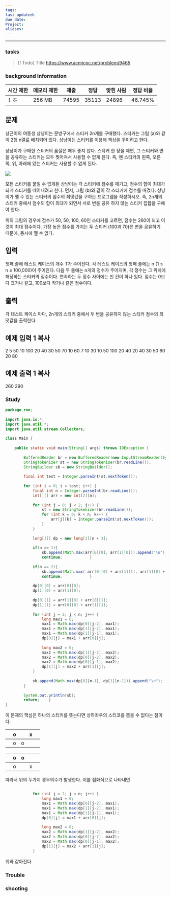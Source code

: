 ```yaml
---
tags: 
last updated: 
due date: 
Project: 
aliases:
---
```

--- 
### tasks

> [! Todo] Title
> https://www.acmicpc.net/problem/9465

### background Information

|시간 제한|메모리 제한|제출|정답|맞힌 사람|정답 비율|
|---|---|---|---|---|---|
|1 초|256 MB|74595|35113|24896|46.745%|

## 문제

상근이의 여동생 상냥이는 문방구에서 스티커 2n개를 구매했다. 스티커는 그림 (a)와 같이 2행 n열로 배치되어 있다. 상냥이는 스티커를 이용해 책상을 꾸미려고 한다.

상냥이가 구매한 스티커의 품질은 매우 좋지 않다. 스티커 한 장을 떼면, 그 스티커와 변을 공유하는 스티커는 모두 찢어져서 사용할 수 없게 된다. 즉, 뗀 스티커의 왼쪽, 오른쪽, 위, 아래에 있는 스티커는 사용할 수 없게 된다.

![](https://www.acmicpc.net/upload/images/sticker.png)

모든 스티커를 붙일 수 없게된 상냥이는 각 스티커에 점수를 매기고, 점수의 합이 최대가 되게 스티커를 떼어내려고 한다. 먼저, 그림 (b)와 같이 각 스티커에 점수를 매겼다. 상냥이가 뗄 수 있는 스티커의 점수의 최댓값을 구하는 프로그램을 작성하시오. 즉, 2n개의 스티커 중에서 점수의 합이 최대가 되면서 서로 변을 공유 하지 않는 스티커 집합을 구해야 한다.

위의 그림의 경우에 점수가 50, 50, 100, 60인 스티커를 고르면, 점수는 260이 되고 이 것이 최대 점수이다. 가장 높은 점수를 가지는 두 스티커 (100과 70)은 변을 공유하기 때문에, 동시에 뗄 수 없다.

## 입력

첫째 줄에 테스트 케이스의 개수 T가 주어진다. 각 테스트 케이스의 첫째 줄에는 n (1 ≤ n ≤ 100,000)이 주어진다. 다음 두 줄에는 n개의 정수가 주어지며, 각 정수는 그 위치에 해당하는 스티커의 점수이다. 연속하는 두 정수 사이에는 빈 칸이 하나 있다. 점수는 0보다 크거나 같고, 100보다 작거나 같은 정수이다. 

## 출력

각 테스트 케이스 마다, 2n개의 스티커 중에서 두 변을 공유하지 않는 스티커 점수의 최댓값을 출력한다.

## 예제 입력 1 복사

2
5
50 10 100 20 40
30 50 70 10 60
7
10 30 10 50 100 20 40
20 40 30 50 60 20 80

## 예제 출력 1 복사

260
290

### Study

```java
package run;  
  
import java.io.*;  
import java.util.*;  
import java.util.stream.Collectors;  
  
class Main {  
  
    public static void main(String[] args) throws IOException {  
  
        BufferedReader br = new BufferedReader(new InputStreamReader(System.in));  
        StringTokenizer st = new StringTokenizer(br.readLine());  
        StringBuilder sb = new StringBuilder();  
  
        final int test = Integer.parseInt(st.nextToken());  
  
        for (int i = 0; i < test; i++) {  
            final int n = Integer.parseInt(br.readLine());  
            int[][] arr = new int[2][n];  
  
            for (int j = 0; j < 2; j++) {  
                st = new StringTokenizer(br.readLine());  
                for (int k = 0; k < n; k++) {  
                    arr[j][k] = Integer.parseInt(st.nextToken());  
                }  
            }  
  
            long[][] dp = new long[2][n + 3];  
  
            if(n == 1){  
                sb.append(Math.max(arr[0][0], arr[1][0])).append("\n");  
                continue;            }  
  
            if(n == 2){  
                sb.append(Math.max( arr[0][0] + arr[1][1], arr[1][0] + arr[0][1])).append("\n");  
                continue;            }  
  
            dp[0][0] = arr[0][0];  
            dp[1][0] = arr[1][0];  
  
            dp[0][1] = arr[1][0] + arr[0][1];  
            dp[1][1] = arr[0][0] + arr[1][1];  
  
            for (int j = 2; j < n; j++) {  
                long max1 = 0;  
                max1 = Math.max(dp[0][j-2], max1);  
                max1 = Math.max(dp[1][j-2], max1);  
                max1 = Math.max(dp[1][j-1], max1);  
                dp[0][j] = max1 + arr[0][j];  
  
                long max2 = 0;  
                max2 = Math.max(dp[1][j-2], max2);  
                max2 = Math.max(dp[0][j-2], max2);  
                max2 = Math.max(dp[0][j-1], max2);  
                dp[1][j] = max2 + arr[1][j];  
            }  
  
            sb.append(Math.max(dp[0][n-1], dp[1][n-1])).append("\n");  
        }  
  
        System.out.println(sb);  
        return;    }  
}
```


이 문제의 핵심은 하나의 스티커를 뜻는다면 상하좌우의 스티코를 뽑을 수 없다는 점이다.

|     | o   |     | x   |     |
| --- | --- | --- | --- | --- |
|     | o   | o   |     |     |


|     | o   | o   |     |     |
| --- | --- | --- | --- | --- |
|     | o   |     | x   |     |
따라서 위의 두가지 경우의수가 발생한다. 이를 점화식으로 나타내면 
```java

            for (int j = 2; j < n; j++) {  
                long max1 = 0;  
                max1 = Math.max(dp[0][j-2], max1);  
                max1 = Math.max(dp[1][j-2], max1);  
                max1 = Math.max(dp[1][j-1], max1);  
                dp[0][j] = max1 + arr[0][j];  
  
                long max2 = 0;  
                max2 = Math.max(dp[1][j-2], max2);  
                max2 = Math.max(dp[0][j-2], max2);  
                max2 = Math.max(dp[0][j-1], max2);  
                dp[1][j] = max2 + arr[1][j];  
            }  
```

위와 같아진다.


### Trouble





### shooting
